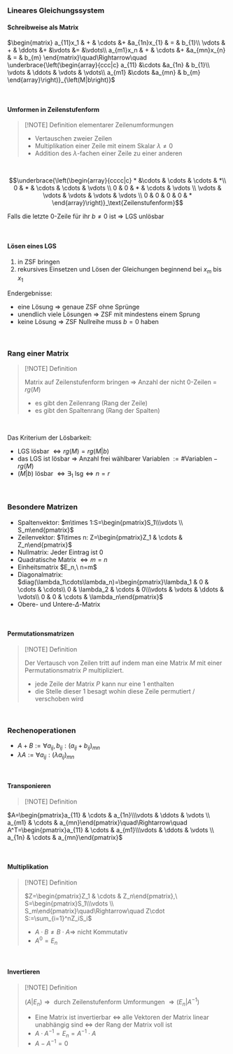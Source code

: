 ### Lineares Gleichungssystem

#### Schreibweise als Matrix

$\begin{matrix}     a_{11}x_1 & + & \cdots &+ &a_{1n}x_{1} & = & b_{1}\\     \vdots & + & \ddots &+ &\vdots &= &\vdots\\     a_{m1}x_n & + & \cdots &+ &a_{mn}x_{n} & = & b_{m} \end{matrix}\quad\Rightarrow\quad  \underbrace{\left(\begin{array}{ccc|c}     a_{11} &\cdots &a_{1n} & b_{1}\\     \vdots & \ddots & \vdots & \vdots\\     a_{m1} &\cdots &a_{mn} & b_{m} \end{array}\right)}_{\left(M|b\right)}$

<br>

#### Umformen in Zeilenstufenform

>[!NOTE] Definition elementarer Zeilenumformungen
>
>- Vertauschen zweier Zeilen
>- Multiplikation einer Zeile mit einem Skalar $\lambda\not = 0$
>- Addition des $\lambda$-fachen einer Zeile zu einer anderen 

<br>

$$\underbrace{\left(\begin{array}{cccc|c}     
	* &\cdots & \cdots & \cdots & *\\
	0 & * & \cdots & \cdots & \vdots \\
	0 & 0 & * & \cdots & \vdots \\
	\vdots & \vdots & \vdots & \vdots & \vdots \\
	0 & 0 & 0 & 0 & *
\end{array}\right)}_\text{Zeilenstufenform}$$

Falls die letzte $0$-Zeile für ihr $b\not =0$ ist $\Rightarrow$ LGS unlösbar

<br>

#### Lösen eines LGS

1. in ZSF bringen 
2. rekursives Einsetzen und Lösen der Gleichungen beginnend bei $x_m$ bis $x_1$

Endergebnisse:

- eine Lösung $\Rightarrow$ genaue ZSF ohne Sprünge
- unendlich viele Lösungen $\Rightarrow$ ZSF mit mindestens einem Sprung
- keine Lösung $\Rightarrow$ ZSF Nullreihe muss $b=0$ haben

<br>

### Rang einer Matrix

>[!NOTE] Definition
>
>Matrix auf Zeilenstufenform bringen $\Rightarrow$ Anzahl der nicht $0$-Zeilen = $rg(M)$
>
>- es gibt den Zeilenrang (Rang der Zeile)
>- es gibt den Spaltenrang (Rang der Spalten)

<br>

Das Kriterium der Lösbarkeit:

- LGS lösbar $\Leftrightarrow rg(M)=rg(M|b)$
- das LGS ist lösbar $\Rightarrow$ Anzahl frei wählbarer Variablen $:= \#\text{Variablen}-rg(M)$
- $(M|b)$ lösbar $\Leftrightarrow\exists_1\text{ lsg}\Leftrightarrow n=r$

<br>

### Besondere Matrizen

- Spaltenvektor: $m\times 1:S=\begin{pmatrix}S_1\\\vdots \\ S_m\end{pmatrix}$
- Zeilenvektor: $1\times n: Z=\begin{pmatrix}Z_1 & \cdots & Z_n\end{pmatrix}$
- Nullmatrix: Jeder Eintrag ist $0$
- Quadratische Matrix $\Leftrightarrow m=n$
- Einheitsmatrix $E_n,\ n=m$ 
- Diagonalmatrix: $diag(\lambda_1\cdots\lambda_n)=\begin{pmatrix}\lambda_1 & 0 & \cdots  & \cdots\\ 0 & \lambda_2 & \cdots & 0\\\vdots & \vdots & \ddots & \vdots\\ 0 & 0 & \cdots & \lambda_n\end{pmatrix}$
- Obere- und Untere-$\Delta$-Matrix

<br>

#### Permutationsmatrizen

>[!NOTE] Definition
>
>Der Vertausch von Zeilen tritt auf indem man eine Matrix $M$ mit einer Permutationsmatrix $P$ multipliziert.
>
>- jede Zeile der Matrix $P$ kann nur eine $1$ enthalten
>- die Stelle dieser $1$ besagt wohin diese Zeile permutiert / verschoben wird

<br>

### Rechenoperationen

- $A+B:=\forall a_{ij},b_{ij}:(a_{ij}+b_{ij})_{mn}$
- $\lambda A:=\forall a_{ij}:(\lambda a_{ij})_{mn}$

<br>

#### Transponieren

>[!NOTE] Definition
>
$A=\begin{pmatrix}a_{11} & \cdots & a_{1n}\\\vdots & \ddots & \vdots \\ a_{m1} & \cdots & a_{mn}\end{pmatrix}\quad\Rightarrow\quad A^T=\begin{pmatrix}a_{11} & \cdots & a_{m1}\\\vdots & \ddots & \vdots \\ a_{1n} & \cdots & a_{mn}\end{pmatrix}$

<br>

#### Multiplikation

>[!NOTE] Definition
>
>$Z=\begin{pmatrix}Z_1 & \cdots & Z_n\end{pmatrix},\ S=\begin{pmatrix}S_1\\\vdots \\ S_m\end{pmatrix}\quad\Rightarrow\quad Z\cdot S:=\sum_{i=1}^nZ_iS_i$
>
>- $A\cdot B\not =B\cdot A\Rightarrow$ nicht Kommutativ
>- $A^0=E_n$

<br>

#### Invertieren

>[!NOTE] Definition
>
>$(A|E_n)\Rightarrow\text{ durch Zeilenstufenform Umformungen }\Rightarrow (E_n|A^{-1})$
>
>- Eine Matrix ist invertierbar $\Leftrightarrow$ alle Vektoren der Matrix linear unabhängig sind $\Leftrightarrow$ der Rang der Matrix voll ist
>- $A\cdot A^{-1}=E_n=A^{-1}\cdot A$
>- $A-A^{-1}=0$
